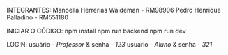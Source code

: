 INTEGRANTES: 
Manoella Herrerias Waideman - RM98906
Pedro Henrique Palladino - RM551180

INICIAR O CÓDIGO:
npm install
npm run backend
npm run dev

LOGIN:
usuário - *Professor* & senha - *123*
usuário - *Aluno* & senha - *321*
